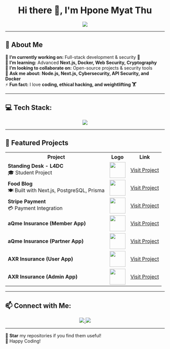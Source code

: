 <h1 align="center">Hi there 👋, I'm Hpone Myat Thu</h1>

<p align="center">
  <a href="https://git.io/typing-svg">
    <img src="https://readme-typing-svg.demolab.com?font=Fira+Code&size=22&pause=1000&color=00C9A7&center=true&vCenter=true&width=750&lines=Full-Stack+Developer+(2+Years+Experience);Cybersecurity+Learner+(Basic+Cryptography);Passionate+about+Technology;International+Diploma+Holder;NCC+Level+4+and+Level+5+Diploma+in+Computing">
  </a>
</p>

---

## 🚀 About Me
🔭 **I’m currently working on:** Full-stack development & security 🔐  
🌱 **I’m learning:** Advanced **Next.js, Docker, Web Security, Cryptography**  
👯 **I’m looking to collaborate on:** Open-source projects & security tools  
💬 **Ask me about:** **Node.js, Next.js, Cybersecurity, API Security, and Docker**  
⚡ **Fun fact:** I love **coding, ethical hacking, and weightlifting 🏋️**  

---

## 💻 Tech Stack:
<p align="center">
  <img src="https://skillicons.dev/icons?i=js,ts,nodejs,react,nextjs,docker,postgres,mysql,mongodb,java,cs,linux,git" />
</p>

---

## 📂 Featured Projects

<table align="center">
    <tr>
        <th>Project</th>
        <th>Logo</th>
        <th>Link</th>
    </tr>
    <tr>
        <td><b>Standing Desk - L4DC</b><br>🎓 Student Project</td>
        <td><img src="https://tse4.mm.bing.net/th?id=OIP.0JKKTNguzNFD8chNE4BqAgHaHa&pid=Api&P=0&w=300&h=300" width="50" height="50"></td>
        <td><a target="_blank" href="https://fe.dev.axr.d3lab.co/guest/home">Visit Project</a></td>
    </tr>
    <tr>
        <td><b>Food Blog</b><br>🍽️ Built with Next.js, PostgreSQL, Prisma</td>
        <td><img src="https://images.squarespace-cdn.com/content/v1/5c797c3b5239581bca07268a/01abef42-4390-4627-810c-1964af252a76/My+project+%282%29.png" width="50" height="50"></td>
        <td><a target="_blank" href="https://nextjs-blog-iota-gray-55.vercel.app/">Visit Project</a></td>
    </tr>
    <tr>
        <td><b>Stripe Payment</b><br>💳 Payment Integration</td>
        <td><img src="https://encrypted-tbn0.gstatic.com/images?q=tbn:ANd9GcSUDtT-MID9fNzbw0GYXpfwliT81vfNl3ze0Wj-GRY_PsNbUkYQModqL5nFCWqnHx5ql30&usqp=CAU" width="50" height="50"></td>
        <td><a target="_blank" href="https://stripe-75s8.vercel.app/">Visit Project</a></td>
    </tr>
    <tr>
        <td><b>aQme Insurance (Member App)</b></td>
        <td><img src="https://tse2.mm.bing.net/th?id=OIP.C8XGDlgeJwTzvHH1mV-q-gHaHa" width="50" height="50"></td>
        <td><a target="_blank" href="https://fe.2d.r2cr.member.dev.d3lab.co/">Visit Project</a></td>
    </tr>
    <tr>
        <td><b>aQme Insurance (Partner App)</b></td>
        <td><img src="https://tse2.mm.bing.net/th?id=OIP.C8XGDlgeJwTzvHH1mV-q-gHaHa" width="50" height="50"></td>
        <td><a target="_blank" href="https://fe.2d.r2cr.partner.dev.d3lab.co/login">Visit Project</a></td>
    </tr>
    <tr>
        <td><b>AXR Insurance (User App)</b></td>
        <td><img src="https://axr-digital-insurance.s3.ap-southeast-1.amazonaws.com/tza-local-temp/1743486090823_Screenshot%202025-04-01%20121107.png" width="50" height="50"></td>
        <td><a target="_blank" href="https://fe.dev.axr.d3lab.co/guest/home">Visit Project</a></td>
    </tr>
    <tr>
        <td><b>AXR Insurance (Admin App)</b></td>
        <td><img src="https://axr-digital-insurance.s3.ap-southeast-1.amazonaws.com/tza-local-temp/1743486090823_Screenshot%202025-04-01%20121107.png" width="50" height="50"></td>
        <td><a target="_blank" href="https://fe.axr.admin.dev.d3lab.co/">Visit Project</a></td>
    </tr>
</table>

---

## 📫 Connect with Me:
<p align="center">
  <a href="https://www.linkedin.com/in/hpone-myat-thu-360903262/" target="_blank">
    <img src="https://img.shields.io/badge/LinkedIn-0077B5?style=for-the-badge&logo=linkedin&logoColor=white">
  </a>
  <a href="hponemy8tthu@gmail.com">
    <img src="https://img.shields.io/badge/Email-D14836?style=for-the-badge&logo=gmail&logoColor=white">
  </a>
</p>

---

🌟 **Star** my repositories if you find them useful!  
🚀 Happy Coding!  

<!-- Proudly created with GPRM ( https://gprm.itsvg.in ) -->
